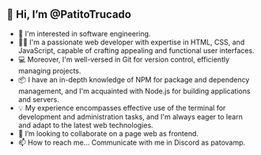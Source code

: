## 👋 Hi, I’m @PatitoTrucado
- 👀 I'm interested in software engineering.
- 👨‍💻 I'm a passionate web developer with expertise in HTML, CSS, and JavaScript, capable of crafting appealing and functional user interfaces.
- 💻 Moreover, I'm well-versed in Git for version control, efficiently managing projects.
- 📦 I have an in-depth knowledge of NPM for package and dependency management, and I'm acquainted with Node.js for building applications and servers.
- 💡 My experience encompasses effective use of the terminal for development and administration tasks, and I'm always eager to learn and adapt to the latest web technologies.
- 💞️ I’m looking to collaborate on a page web as frontend.
- 📫 How to reach me... Communicate with me in Discord as patovamp.
<!---
PatitoTrucado/PatitoTrucado is a ✨ special ✨ repository because its `README.md` (this file) appears on your GitHub profile.
You can click the Preview link to take a look at your changes.
--->

